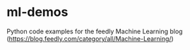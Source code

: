 # ml-demos
Python code examples for the feedly Machine Learning blog (https://blog.feedly.com/category/all/Machine-Learning/)

